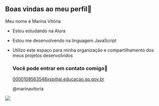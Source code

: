 ## Boas vindas ao meu perfil💙

Meu nome é Marina Vitória

- Estou estudando na Alura
- Estou me desenvolvendo na linguagem JavaScript
- Utilizo este espaço para minha organização e compartilhamento dos meus projetos desenvolvidos

  ### Você pode entrar em contato comigo📧

  0000108563548xsp@al.educacao.sp.gov.br

  @marinavitoria

![](https://media.tenor.com/GoueKp_19I8AAAAi/taylor-swift-reactions-taylor-swift.gif)
